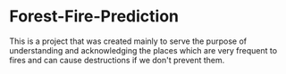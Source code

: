 # Forest-Fire-Prediction
This is a project that was created mainly to serve the purpose of understanding and acknowledging the places which are very frequent to fires and can cause destructions if we don't prevent them.
